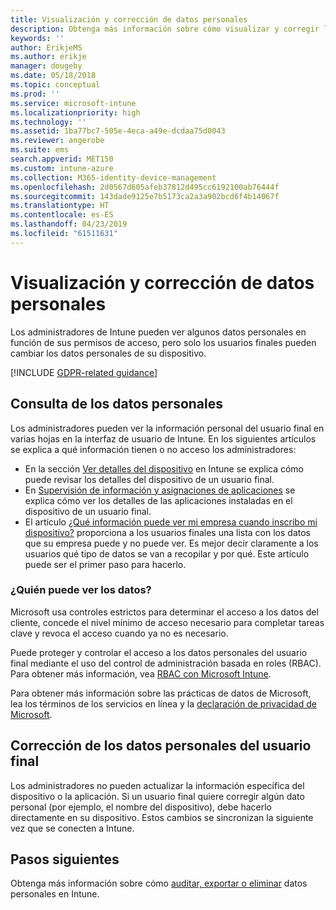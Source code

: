 ```yaml
---
title: Visualización y corrección de datos personales
description: Obtenga más información sobre cómo visualizar y corregir los datos personales.
keywords: ''
author: ErikjeMS
ms.author: erikje
manager: dougeby
ms.date: 05/18/2018
ms.topic: conceptual
ms.prod: ''
ms.service: microsoft-intune
ms.localizationpriority: high
ms.technology: ''
ms.assetid: 1ba77bc7-505e-4eca-a49e-dcdaa75d0043
ms.reviewer: angerobe
ms.suite: ems
search.appverid: MET150
ms.custom: intune-azure
ms.collection: M365-identity-device-management
ms.openlocfilehash: 2d0567d605afeb37812d495cc6192100ab76444f
ms.sourcegitcommit: 143dade9125e7b5173ca2a3a902bcd6f4b14067f
ms.translationtype: HT
ms.contentlocale: es-ES
ms.lasthandoff: 04/23/2019
ms.locfileid: "61511631"
---
```

# <a name="view-and-correct-personal-data"></a>Visualización y corrección de datos personales

Los administradores de Intune pueden ver algunos datos personales en función de sus permisos de acceso, pero solo los usuarios finales pueden cambiar los datos personales de su dispositivo.

[!INCLUDE [GDPR-related guidance](./includes/gdpr-dsr-and-stp-note.md)]


## <a name="view-personal-data"></a>Consulta de los datos personales

Los administradores pueden ver la información personal del usuario final en varias hojas en la interfaz de usuario de Intune. En los siguientes artículos se explica a qué información tienen o no acceso los administradores:
- En la sección [Ver detalles del dispositivo](device-inventory.md) en Intune se explica cómo puede revisar los detalles del dispositivo de un usuario final.
- En [Supervisión de información y asignaciones de aplicaciones](apps-monitor.md) se explica cómo ver los detalles de las aplicaciones instaladas en el dispositivo de un usuario final.
- El artículo [¿Qué información puede ver mi empresa cuando inscribo mi dispositivo?](https://docs.microsoft.com/intune-user-help/what-info-can-your-company-see-when-you-enroll-your-device-in-intune) proporciona a los usuarios finales una lista con los datos que su empresa puede y no puede ver. Es mejor decir claramente a los usuarios qué tipo de datos se van a recopilar y por qué. Este artículo puede ser el primer paso para hacerlo.

### <a name="who-can-view-the-data"></a>¿Quién puede ver los datos?

Microsoft usa controles estrictos para determinar el acceso a los datos del cliente, concede el nivel mínimo de acceso necesario para completar tareas clave y revoca el acceso cuando ya no es necesario. 

Puede proteger y controlar el acceso a los datos personales del usuario final mediante el uso del control de administración basada en roles (RBAC). Para obtener más información, vea [RBAC con Microsoft Intune](role-based-access-control.md).

Para obtener más información sobre las prácticas de datos de Microsoft, lea los términos de los servicios en línea y la [declaración de privacidad de Microsoft](http://go.microsoft.com/fwlink/p/?linkid=131004&clcid=0x409). 

## <a name="correct-end-user-personal-data"></a>Corrección de los datos personales del usuario final

Los administradores no pueden actualizar la información específica del dispositivo o la aplicación. Si un usuario final quiere corregir algún dato personal (por ejemplo, el nombre del dispositivo), debe hacerlo directamente en su dispositivo. Estos cambios se sincronizan la siguiente vez que se conecten a Intune.


## <a name="next-steps"></a>Pasos siguientes

Obtenga más información sobre cómo [auditar, exportar o eliminar](privacy-data-audit-export-delete.md) datos personales en Intune.
